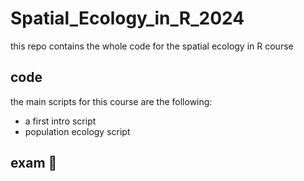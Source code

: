 # Spatial_Ecology_in_R_2024
this repo contains the whole code for the spatial ecology in R course
## code
the main scripts for this course are the following:
+ a first intro script
+ population ecology script
## exam 🏫
